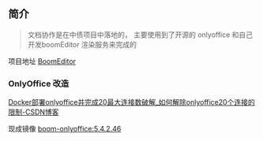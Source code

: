 ## 简介

> 文档协作是在中债项目中落地的， 主要使用到了开源的 onlyoffice 和自己开发boomEditor 渲染服务来完成的

项目地址 [BoomEditor](https://git.baijiashilian.com/LLL/gloud/boomeditor)

### OnlyOffice 改造

[Docker部署onlyoffice并完成20最大连接数破解\_如何解除onlyoffice20个连接的限制-CSDN博客](https://blog.csdn.net/guo0208/article/details/128370096)

现成镜像 [boom-onlyoffice:5.4.2.46](registry.cn-beijing.aliyuncs.com/webrtc-boom/boom-onlyoffice:5.4.2.46)


